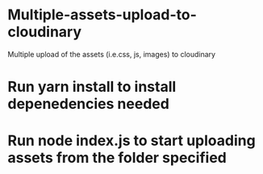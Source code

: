 # Multiple-assets-upload-to-cloudinary
Multiple upload of the assets (i.e.css, js, images) to cloudinary
# Run yarn install to install depenedencies needed
# Run node index.js to start uploading assets from the folder specified
